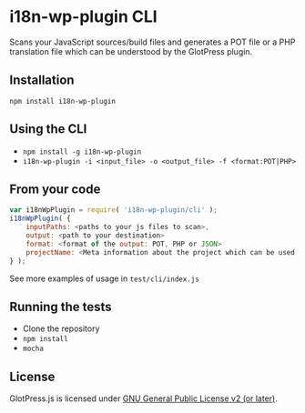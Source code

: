 # i18n-wp-plugin CLI

Scans your JavaScript sources/build files and generates a POT file or a PHP translation file which can be understood by the GlotPress plugin.

## Installation

`npm install i18n-wp-plugin`


## Using the CLI

- `npm install -g i18n-wp-plugin`
- `i18n-wp-plugin -i <input_file> -o <output_file> -f <format:POT|PHP>`


## From your code

```js
var i18nWpPlugin = require( 'i18n-wp-plugin/cli' );
i18nWpPlugin( {
    inputPaths: <paths to your js files to scan>,
    output: <path to your destination>
    format: <format of the output: POT, PHP or JSON>
    projectName: <Meta information about the project which can be used for autogenerated headers>
} );
```

See more examples of usage in `test/cli/index.js`


## Running the tests

- Clone the repository
- `npm install`
- `mocha`

## License

GlotPress.js is licensed under [GNU General Public License v2 (or later)](./LICENSE.md).
